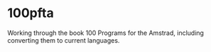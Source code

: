 # 100pfta
Working through the book 100 Programs for the Amstrad, including converting them to current languages.
